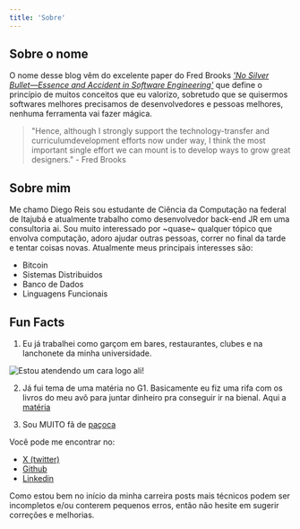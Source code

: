 ```yaml
---
title: 'Sobre'
---
```



## Sobre o nome 

O nome desse blog vêm do excelente paper do Fred Brooks [_'No Silver Bullet—Essence and Accident in Software Engineering'_](https://www.cs.dartmouth.edu/~cs50/Reading/NoSilverBullet.pdf) que define o princípio de muitos conceitos que eu valorizo, sobretudo que se quisermos softwares melhores precisamos de desenvolvedores e pessoas melhores, nenhuma ferramenta vai fazer mágica.

> "Hence, although I strongly support the technology-transfer and curriculumdevelopment efforts now under way, I think the most important single effort we can mount is to develop ways to grow great designers."                                         - Fred Brooks

## Sobre mim

Me chamo Diego Reis sou estudante de Ciência da Computação na federal de Itajubá e atualmente trabalho como desenvolvedor back-end JR em uma consultoria ai. Sou muito interessado por ~quase~ qualquer tópico que envolva computação, adoro ajudar outras pessoas, correr no final da tarde e tentar coisas novas. Atualmente
meus principais interesses são:

- Bitcoin
- Sistemas Distribuidos
- Banco de Dados
- Linguagens Funcionais
  
## Fun Facts

1. Eu já trabalhei como garçom em bares, restaurantes, clubes e na lanchonete da minha universidade.

![Estou atendendo um cara logo ali!](/lanchonete.png)

2. Já fui tema de uma matéria no G1. Basicamente eu fiz uma rifa com os livros do meu avô para juntar dinheiro pra conseguir ir na bienal. Aqui a [matéria](https://g1.globo.com/sp/vale-do-paraiba-regiao/noticia/2016/09/estudante-rifa-livros-escritos-pelo-avo-para-ir-bienal-do-livro-em-sao-paulo.html)

3. Sou MUITO fã de [paçoca](https://pt.wikipedia.org/wiki/Pa%C3%A7oca_de_amendoim)

Você pode me encontrar no:

- [ X (twitter) ](https://x.com/el_yawd)
- [Github](https://github.com/diegoreis42)
- [Linkedin](https://www.linkedin.com/in/diegovarella/)

Como estou bem no início da minha carreira posts mais técnicos podem ser incompletos e/ou conterem pequenos erros, então não hesite em sugerir correções e melhorias.